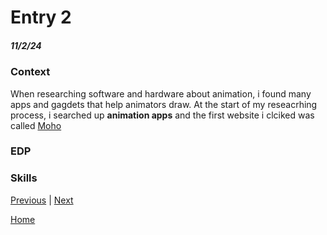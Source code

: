# Entry 2
##### 11/2/24

### Context 
When researching software and hardware about animation, i found many apps and gagdets that help animators draw. At the start of my reseacrhing process, i searched up **animation apps** and the first website i clciked was called [Moho](https://moho.lostmarble.com/pages/try)

### EDP 

### Skills

[Previous](entry01.md) | [Next](entry03.md)

[Home](../README.md)
